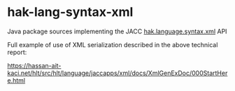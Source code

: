 # hak-lang-syntax-xml
Java package sources implementing the JACC [hak.language.syntax.xml](https://www.researchgate.net/publication/333079747_A_Generic_XML-Generating_Metacompiler) API

Full example of use of XML serialization described in the above technical report:

https://hassan-ait-kaci.net/hlt/src/hlt/language/jaccapps/xml/docs/XmlGenExDoc/000StartHere.html
